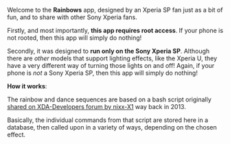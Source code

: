 Welcome to the **Rainbows** app, designed by an Xperia SP fan just as a bit of fun, and to share with other Sony Xperia fans.

Firstly, and most importantly, **this app requires root access**. If your phone is not rooted, then this app will simply do nothing!

Secondly, it was designed to **run only on the Sony Xperia SP**. Although there are *other* models that support lighting effects, like the Xperia U, they have a very different way of turning those lights on and off! Again, if your phone is *not* a Sony Xperia SP, then this app will simply do nothing!

**How it works**:

The rainbow and dance sequences are based on a bash script originally [shared on XDA-Developers forum by nixx-X1](https://tinyurl.com/XDA-Developers) way back in 2013.

Basically, the individual commands from that script are stored here in a database, then called upon in a variety of ways, depending on the chosen effect.

